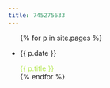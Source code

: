 ```yaml
---
title: 745275633
---
```

<ul>
	{% for p in site.pages %}
	<li>
		<p>{{ p.date }}</p> <a href="{{ p.url }}" style="color: #b5e853; text-decoration: none;">{{ p.title }}</a>
	</li>
	{% endfor %}
</ul>

